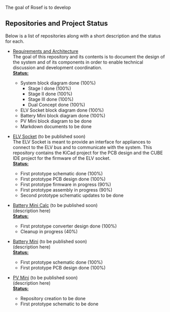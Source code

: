 <!-- include (../_chapters/title.md) -->   

The goal of Rosef is to develop <!-- include (../_chapters/intro.md) -->
  
<!-- include (../_chapters/goals-stages.md) -->   

## Repositories and Project Status
Below is a list of repositories along with a short description and the status for each.  

* [Requirements and Architecture](https://github.com/Rosef-Engineering/requirements-and-architecture)  
The goal of this repository and its contents is to document the design of the system and of its components in order to enable technical discussion and development coordination.  
__<u>Status:</u>__  
    - System block diagram done (100%)  
        * Stage I done (100%)  
        * Stage II done (100%)  
        * Stage III done (100%)  
        * Dual Concept done (100%)  
    - ELV Socket block diagram done (100%)  
    - Battery Mini block diagram done (100%)  
    - PV Mini block diagram to be done  
    - Markdown documents to be done  

* [ELV Socket](https://github.com/Rosef-Engineering/ELV_Socket) (to be published soon)  
The ELV Socket is meant to provide an interface for appliances to connect to the ELV bus and to communicate with the system. This repository contains the KiCad project for the PCB design and the CUBE IDE project for the firmware of the ELV socket.  
__<u>Status:</u>__  
    - First prototype schematic done (100%)  
    - First prototype PCB design done (100%)  
    - First prototype firmware in progress (90%)  
    - First prototype assembly in progress (90%)  
    - Second prototype schematic updates to be done  
    
* [Battery Mini Calc](https://github.com/Rosef-Engineering/Battery-mini_Calc) (to be published soon)  
(description here)  
__<u>Status:</u>__  
    - First prototype converter design done (100%)  
    - Cleanup in progress (40%)  
    
* [Battery Mini](https://github.com/Rosef-Engineering/Battery-Mini) (to be published soon)  
(description here)  
__<u>Status:</u>__  
    - First prototype schematic done (100%)  
    - First prototype PCB design done (100%)  
    
* [PV Mini](https://github.com/Rosef-Engineering/PV-Mini) (to be published soon)  
(description here)  
__<u>Status:</u>__  
    - Repository creation to be done  
    - First prototype schematic to be done  


<!-- TODO add repos here -->

<!-- include (../_chapters/how-to-contribute.md) --> 

<!-- include (../_chapters/about-us.md) --> 



